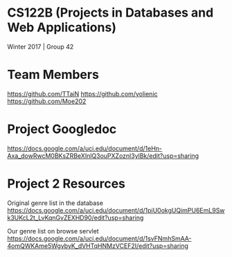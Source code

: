 # CS122B (Projects in Databases and Web Applications) 
Winter 2017 | Group 42

# Team Members
https://github.com/TTaiN
https://github.com/yolienic
https://github.com/Moe202

# Project Googledoc
https://docs.google.com/a/uci.edu/document/d/1eHn-Axa_dowRwcM0BKsZRBeXInlQ3ouPXZoznl3ylBk/edit?usp=sharing

# Project 2 Resources
Original genre list in the database
https://docs.google.com/a/uci.edu/document/d/1piU0okgUQimPU6EmL9Swk3UKcL2t_LvKqnGvZEXHD90/edit?usp=sharing

Our genre list on browse servlet
https://docs.google.com/a/uci.edu/document/d/1svFNmhSmAA-4omQWKAme5WgybyK_dVHTqHNMzVCEF2I/edit?usp=sharing